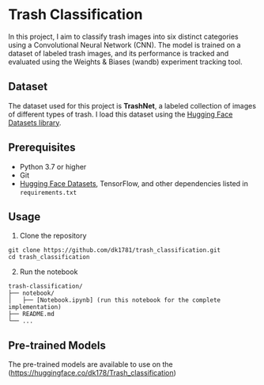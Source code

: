 
# Trash Classification
In this project, I aim to classify trash images into six distinct categories using a Convolutional Neural Network (CNN). The model is trained on a dataset of labeled trash images, and its performance is tracked and evaluated using the Weights & Biases (wandb) experiment tracking tool.

## Dataset

The dataset used for this project is **TrashNet**, a labeled collection of images of different types of trash. I load this dataset using the [Hugging Face Datasets library](https://huggingface.co/docs/datasets).

## Prerequisites

- Python 3.7 or higher
- Git
- [Hugging Face Datasets](https://github.com/huggingface/datasets), TensorFlow, and other dependencies listed in `requirements.txt`

## Usage
1. Clone the repository
```
git clone https://github.com/dk1781/trash_classification.git
cd trash_classification
```

2. Run the notebook
```
trash-classification/
├── notebook/
│   ├── [Notebook.ipynb] (run this notebook for the complete implementation)
├── README.md
└── ...
```
## Pre-trained Models
The pre-trained models are available to use on the (https://huggingface.co/dk178/Trash_classification)
